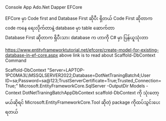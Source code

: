 ﻿Console App
Ado.Net 
Dapper
EFCore




EFCore မှာ Code first and Database First ဆိုပီး ရှိတယ် 
Code First ဆိုတာက code ကနေ ရေးလိုက်တာနဲ့ database မှာ table ဆောက်တာ  
Database First ဆိုတာက ရှိပီးသား database က ဟာကို C# မှာ ပြန်ယူသုံးတာ


https://www.entityframeworktutorial.net/efcore/create-model-for-existing-database-in-ef-core.aspx
above link is to read about Scaffold-DbContext Command

Scaffold-DbContext "Server=LAPTOP-1PC0MA3L\MSSQLSERVER2022;Database=DotNetTraningBatch4;User ID=sa;Password=sa@123;TrustServerCertificate=True;Trusted_Connection=True;" Microsoft.EntityFrameworkCore.SqlServer -OutputDir Models -Context DotNetTraningBatchAppDbContext
scaffold-DbContext ကို သုံးတော့မယ်ဆိုရင် Microsoft.EntityFrameworkCore.Tool ဆိုတဲ့ package ကိုထပ်သွင်းပေးရတယ် 